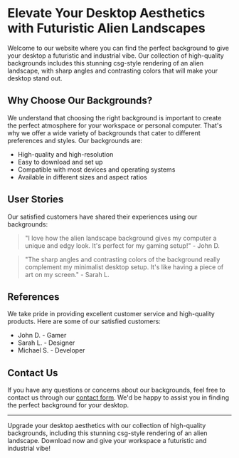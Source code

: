 <!--font:Cinzel-->

# Elevate Your Desktop Aesthetics with Futuristic Alien Landscapes

Welcome to our website where you can find the perfect background to give your desktop a futuristic and industrial vibe. Our collection of high-quality backgrounds includes this stunning csg-style rendering of an alien landscape, with sharp angles and contrasting colors that will make your desktop stand out.

## Why Choose Our Backgrounds?

We understand that choosing the right background is important to create the perfect atmosphere for your workspace or personal computer. That's why we offer a wide variety of backgrounds that cater to different preferences and styles. Our backgrounds are:

- High-quality and high-resolution
- Easy to download and set up
- Compatible with most devices and operating systems
- Available in different sizes and aspect ratios

## User Stories

Our satisfied customers have shared their experiences using our backgrounds:

> "I love how the alien landscape background gives my computer a unique and edgy look. It's perfect for my gaming setup!" - John D.

> "The sharp angles and contrasting colors of the background really complement my minimalist desktop setup. It's like having a piece of art on my screen." - Sarah L.

## References

We take pride in providing excellent customer service and high-quality products. Here are some of our satisfied customers:

- John D. - Gamer
- Sarah L. - Designer
- Michael S. - Developer

## Contact Us

If you have any questions or concerns about our backgrounds, feel free to contact us through our [contact form](#contact-form). We'd be happy to assist you in finding the perfect background for your desktop.

---

Upgrade your desktop aesthetics with our collection of high-quality backgrounds, including this stunning csg-style rendering of an alien landscape. Download now and give your workspace a futuristic and industrial vibe!

<!--

Write me content for website with wallpaper which alt text is:

"A csg-style rendering of an alien landscape, with sharp angles and contrasting colors that create a futuristic and industrial vibe."

The name/title of the page should not be 1:1 copy of the alt text but rather a real content of the website which is using this wallpaper.

- Use markdown format 
- Start with heading
- Heading should be short and concise
- The content should look like a real website 
- The website should not be about the wallpaper, wallpaper is just a related background
- Heading should be contain work "wallpaper" or "background"
- Include real sections like references, contact, user stories, etc. use things relevant to the page purpose.
- Feel free to use structure like headings, bullets, numbering, blockquotes, paragraphs, horizontal lines, etc.
- You can use formatting like bold or _italic_
- You can include UTF-8 emojis
- Links should be only #hash anchors (and you can refer to the document itself)
- Do not include images


---


# Futuristic Alien Landscape Wallpaper for Your Desktop

Welcome to our website where you can find the perfect wallpaper to give your desktop a futuristic and industrial vibe. Our collection of high-quality wallpapers includes this stunning csg-style rendering of an alien landscape, with sharp angles and contrasting colors that will make your desktop stand out.

## Why Choose Our Wallpapers?

We understand that choosing the right wallpaper is important to create the perfect atmosphere for your workspace or personal computer. That's why we offer a wide variety of wallpapers that cater to different preferences and styles. Our wallpapers are:

- High-quality and high-resolution
- Easy to download and set up
- Compatible with most devices and operating systems
- Available in different sizes and aspect ratios

## User Stories

Our satisfied customers have shared their experiences using our wallpapers:

> "I love how the alien landscape wallpaper gives my computer a unique and edgy look. It's perfect for my gaming setup!" - John D.

> "The sharp angles and contrasting colors of the wallpaper really complement my minimalist desktop setup. It's like having a piece of art on my screen." - Sarah L.

## References

We take pride in providing excellent customer service and high-quality products. Here are some of our satisfied customers:

- John D. - Gamer
- Sarah L. - Designer
- Michael S. - Developer

## Contact Us

If you have any questions or concerns about our wallpapers, feel free to contact us through our [contact form](#contact-form). We'd be happy to assist you in finding the perfect wallpaper for your desktop.

---

Upgrade your desktop with our collection of high-quality wallpapers, including this stunning csg-style rendering of an alien landscape. Download now and give your workspace a futuristic and industrial vibe!


---


Heading should not include word "wallpaper". The website should not be about the wallpaper itself, wallpaper is just a related background, rewrite whole content.


---


# Elevate Your Desktop Aesthetics with Futuristic Alien Landscapes

Welcome to our website where you can find the perfect background to give your desktop a futuristic and industrial vibe. Our collection of high-quality backgrounds includes this stunning csg-style rendering of an alien landscape, with sharp angles and contrasting colors that will make your desktop stand out.

## Why Choose Our Backgrounds?

We understand that choosing the right background is important to create the perfect atmosphere for your workspace or personal computer. That's why we offer a wide variety of backgrounds that cater to different preferences and styles. Our backgrounds are:

- High-quality and high-resolution
- Easy to download and set up
- Compatible with most devices and operating systems
- Available in different sizes and aspect ratios

## User Stories

Our satisfied customers have shared their experiences using our backgrounds:

> "I love how the alien landscape background gives my computer a unique and edgy look. It's perfect for my gaming setup!" - John D.

> "The sharp angles and contrasting colors of the background really complement my minimalist desktop setup. It's like having a piece of art on my screen." - Sarah L.

## References

We take pride in providing excellent customer service and high-quality products. Here are some of our satisfied customers:

- John D. - Gamer
- Sarah L. - Designer
- Michael S. - Developer

## Contact Us

If you have any questions or concerns about our backgrounds, feel free to contact us through our [contact form](#contact-form). We'd be happy to assist you in finding the perfect background for your desktop.

---

Upgrade your desktop aesthetics with our collection of high-quality backgrounds, including this stunning csg-style rendering of an alien landscape. Download now and give your workspace a futuristic and industrial vibe!

-->
